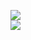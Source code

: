 [![](https://img.shields.io/badge/Made%20With-Github%20Spray-lightgrey.svg?style=for-the-badge&logo=github)](https://github.com/Annihil/github-spray#30362)  
[![](https://i.imgur.com/2DrTn0Z.gif)](https://github.com/Annihil/github-spray)